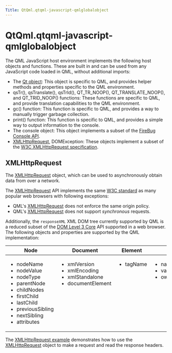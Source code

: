 ```yaml
---
Title: QtQml.qtqml-javascript-qmlglobalobject
---
```


# QtQml.qtqml-javascript-qmlglobalobject

<span class="subtitle"></span>
<!-- $$$qtqml-javascript-qmlglobalobject.html-description -->
<p>The QML JavaScript host environment implements the following host objects and functions. These are built in and can be used from any JavaScript code loaded in QML, without additional imports:</p>
<ul>
<li>The <a href="QtQml.Qt.md#qmlglobalqtobject">Qt object</a>: This object is specific to QML, and provides helper methods and properties specific to the QML environment.</li>
<li>qsTr(), qsTranslate(), qsTrId(), QT_TR_NOOP(), QT_TRANSLATE_NOOP(), and QT_TRID_NOOP() functions: These functions are specific to QML, and provide translation capabilities to the QML environment.</li>
<li>gc() function: This function is specific to QML, and provides a way to manually trigger garbage collection.</li>
<li>print() function: This function is specific to QML, and provides a simple way to output information to the console.</li>
<li>The console object: This object implements a subset of the <a href="http://getfirebug.com/wiki/index.php/Console_API">FireBug Console API</a>.</li>
<li><a href="#xmlhttprequest">XMLHttpRequest</a>, DOMException: These objects implement a subset of the <a href="http://www.w3.org/TR/XMLHttpRequest/">W3C XMLHttpRequest specification</a>.</li>
</ul>
<h2 id="xmlhttprequest">XMLHttpRequest</h2>
<p>The <a href="#xmlhttprequest">XMLHttpRequest</a> object, which can be used to asynchronously obtain data from over a network.</p>
<p>The <a href="#xmlhttprequest">XMLHttpRequest</a> API implements the same <a href="http://www.w3.org/TR/XMLHttpRequest/">W3C standard</a> as many popular web browsers with following exceptions:</p>
<ul>
<li>QML's <a href="#xmlhttprequest">XMLHttpRequest</a> does not enforce the same origin policy.</li>
<li>QML's <a href="#xmlhttprequest">XMLHttpRequest</a> does not support <i>synchronous</i> requests.</li>
</ul>
<p>Additionally, the <code>responseXML</code> XML DOM tree currently supported by QML is a reduced subset of the <a href="http://www.w3.org/TR/DOM-Level-3-Core/">DOM Level 3 Core</a> API supported in a web browser. The following objects and properties are supported by the QML implementation:</p>
<table class="generic">
<thead><tr class="qt-style"><th ><b>Node</b></th><th ><b>Document</b></th><th ><b>Element</b></th><th ><b>Attr</b></th><th ><b>CharacterData</b></th><th ><b>Text</b></th></tr></thead>
<tr valign="top"><td ><ul>
<li>nodeName</li>
<li>nodeValue</li>
<li>nodeType</li>
<li>parentNode</li>
<li>childNodes</li>
<li>firstChild</li>
<li>lastChild</li>
<li>previousSibling</li>
<li>nextSibling</li>
<li>attributes</li>
</ul>
</td><td ><ul>
<li>xmlVersion</li>
<li>xmlEncoding</li>
<li>xmlStandalone</li>
<li>documentElement</li>
</ul>
</td><td ><ul>
<li>tagName</li>
</ul>
</td><td ><ul>
<li>name</li>
<li>value</li>
<li>ownerElement</li>
</ul>
</td><td ><ul>
<li>data</li>
<li>length</li>
</ul>
</td><td ><ul>
<li>isElementContentWhitespace</li>
<li>wholeText</li>
</ul>
</td></tr>
</table>
<p>The <a href="https://developer.ubuntu.comapps/qml/sdk-15.04.6/QtQml.xmlhttprequest/">XMLHttpRequest example</a> demonstrates how to use the <a href="#xmlhttprequest">XMLHttpRequest</a> object to make a request and read the response headers.</p>
<!-- @@@qtqml-javascript-qmlglobalobject.html -->
